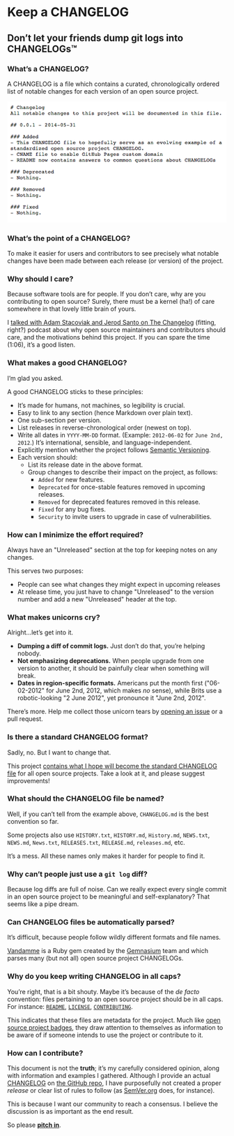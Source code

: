 # Keep a CHANGELOG

## Don’t let your friends dump git logs into CHANGELOGs™

### What’s a CHANGELOG?
A CHANGELOG is a file which contains a curated, chronologically ordered
list of notable changes for each version of an open source project.

[![Changelog Example](assets/images/changelog_example.png)][CHANGELOG]

### What’s the point of a CHANGELOG?
To make it easier for users and contributors to see precisely what
notable changes have been made between each release (or version) of the project.

### Why should I care?
Because software tools are for people. If you don’t care, why are
you contributing to open source? Surely, there must be a kernel (ha!) 
of care somewhere in that lovely little brain of yours.

I [talked with Adam Stacoviak and Jerod Santo on The Changelog](http://5by5.tv/changelog/127)
(fitting, right?) podcast about why open source maintainers and
contributors should care, and the motivations behind this project. 
If you can spare the time (1:06), it’s a good listen.

### What makes a good CHANGELOG?
I’m glad you asked. 

A good CHANGELOG sticks to these principles:

- It’s made for humans, not machines, so legibility is crucial.
- Easy to link to any section (hence Markdown over plain text).
- One sub-section per version.
- List releases in reverse-chronological order (newest on top).
- Write all dates in `YYYY-MM-DD` format. (Example: `2012-06-02` for `June 2nd, 2012`.) It’s international, sensible, and language-independent.
- Explicitly mention whether the project follows [Semantic Versioning][semver].
- Each version should:
  - List its release date in the above format.
  - Group changes to describe their impact on the project, as follows:
    - `Added` for new features.
    - `Deprecated` for once-stable features removed in upcoming releases.
    - `Removed` for deprecated features removed in this release.
    - `Fixed` for any bug fixes.
    - `Security` to invite users to upgrade in case of vulnerabilities.

### How can I minimize the effort required?

Always have an "Unreleased" section at the top for keeping notes on any
changes.

This serves two purposes:

- People can see what changes they might expect in upcoming releases
- At release time, you just have to change "Unreleased" to the version number
  and add a new "Unreleased" header at the top.

### What makes unicorns cry?
Alright…let’s get into it.

- **Dumping a diff of commit logs.** Just don’t do that, you’re helping nobody.
- **Not emphasizing deprecations.** When people upgrade from one version to
  another, it should be painfully clear when something will break.
- **Dates in region-specific formats.** Americans put the month first
  ("06-02-2012" for June 2nd, 2012, which makes *no* sense), while Brits
  use a robotic-looking "2 June 2012", yet pronounce it "June 2nd, 2012".

There’s more. Help me collect those unicorn tears by
[opening an issue](https://github.com/olivierlacan/keep-a-changelog/issues/new)
or a pull request.

### Is there a standard CHANGELOG format?
Sadly, no. But I want to change that. 

This project [contains what I hope will become the standard CHANGELOG file][CHANGELOG]
for all open source projects. Take a look at it, and please suggest improvements!

### What should the CHANGELOG file be named?
Well, if you can’t tell from the example above, `CHANGELOG.md` is the
best convention so far.

Some projects also use `HISTORY.txt`, `HISTORY.md`, `History.md`, `NEWS.txt`,
`NEWS.md`, `News.txt`, `RELEASES.txt`, `RELEASE.md`, `releases.md`, etc.

It’s a mess. All these names only makes it harder for people to find it.

### Why can’t people just use a `git log` diff?
Because log diffs are full of noise. Can we really expect every single
commit in an open source project to be meaningful and self-explanatory?
That seems like a pipe dream.

### Can CHANGELOG files be automatically parsed?
It’s difficult, because people follow wildly different formats and file names.

[Vandamme](https://github.com/tech-angels/vandamme/) is a Ruby gem
created by the [Gemnasium](http://gemnasium.com) team and which parses
many (but not all) open source project CHANGELOGs.

### Why do you keep writing CHANGELOG in all caps?
You’re right, that is a bit shouty. Maybe it’s because of the *de facto*
convention: files pertaining to an open source project should be in
all caps. For instance: [`README`](README.md), [`LICENSE`](LICENSE),
[`CONTRIBUTING`](CONTRIBUTING.md).

This indicates that these files are metadata for the project. Much like
[open source project badges](http://shields.io), they draw attention to
themselves as information to be aware of if someone intends to use
the project or contribute to it.

### How can I contribute?
This document is not the **truth**; it’s my carefully considered
opinion, along with information and examples I gathered. 
Although I provide an actual [CHANGELOG][] on [the GitHub repo](https://github.com/olivierlacan/keep-a-changelog),
I have purposefully not created a proper *release* or clear list of rules
to follow (as [SemVer.org][semver] does, for instance). 

This is because I want our community to reach a consensus. I believe the 
discussion is as important as the end result. 

So please [**pitch in**](https://github.com/olivierlacan/keep-a-changelog/issues).


[CHANGELOG]: ./CHANGELOG.md
[semver]: http://semver.org
